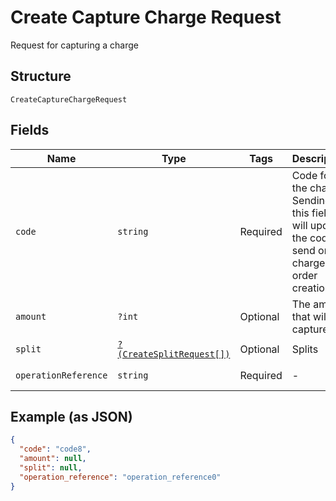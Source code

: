 
# Create Capture Charge Request

Request for capturing a charge

## Structure

`CreateCaptureChargeRequest`

## Fields

| Name | Type | Tags | Description | Getter | Setter |
|  --- | --- | --- | --- | --- | --- |
| `code` | `string` | Required | Code for the charge. Sending this field will update the code send on the charge and order creation. | getCode(): string | setCode(string code): void |
| `amount` | `?int` | Optional | The amount that will be captured | getAmount(): ?int | setAmount(?int amount): void |
| `split` | [`?(CreateSplitRequest[])`](/doc/models/create-split-request.md) | Optional | Splits | getSplit(): ?array | setSplit(?array split): void |
| `operationReference` | `string` | Required | - | getOperationReference(): string | setOperationReference(string operationReference): void |

## Example (as JSON)

```json
{
  "code": "code8",
  "amount": null,
  "split": null,
  "operation_reference": "operation_reference0"
}
```

